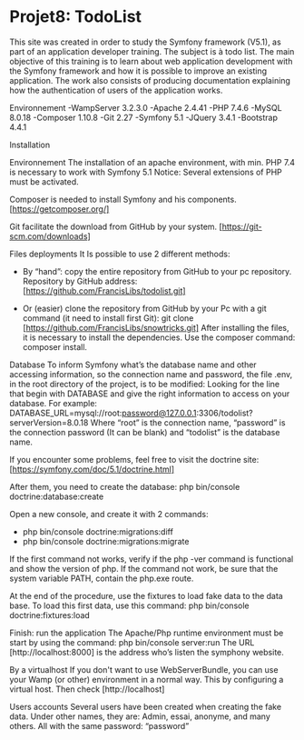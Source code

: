 # Projet8: TodoList

This site was created in order to study the Symfony framework (V5.1), as part of an application developer training. The subject is à todo list.
The main objective of this training is to learn about web application development with the Symfony framework and how it is possible to improve an existing application. The work also consists of producing documentation explaining how the authentication of users of the application works.

Environnement
-WampServer 3.2.3.0
-Apache 2.4.41
-PHP 7.4.6
-MySQL 8.0.18
-Composer 1.10.8
-Git 2.27
-Symfony 5.1
-JQuery 3.4.1
-Bootstrap 4.4.1

Installation

Environnement
The installation of an apache environment, with min. PHP 7.4 is necessary to work with Symfony 5.1
Notice: Several extensions of PHP must be activated.

Composer is needed to install Symfony and his components. [https://getcomposer.org/]

Git facilitate the download from GitHub by your system. [https://git-scm.com/downloads]

Files deployments
It Is possible to use 2 different methods:

- By “hand”: copy the entire repository from GitHub to your pc repository.
  Repository by GitHub address: [https://github.com/FrancisLibs/todolist.git]

- Or (easier) clone the repository from GitHub by your Pc with a git command (it need to install first Git): git clone [https://github.com/FrancisLibs/snowtricks.git]
  After installing the files, it is necessary to install the dependencies. Use the composer command:
  composer install.

Database
To inform Symfony what’s the database name and other accessing information, so the connection name and password, the file .env, in the root directory of the project, is to be modified: Looking for the line that begin with DATABASE and give the right information to access on your database.
For example:
DATABASE_URL=mysql://root:password@127.0.0.1:3306/todolist?serverVersion=8.0.18
Where “root” is the connection name, “password” is the connection password (It can be blank) and “todolist” is the database name.

If you encounter some problems, feel free to visit the doctrine site: [https://symfony.com/doc/5.1/doctrine.html]

After them, you need to create the database:
php bin/console doctrine:database:create

Open a new console, and create it with 2 commands:

- php bin/console doctrine:migrations:diff
- php bin/console doctrine:migrations:migrate

If the first command not works, verify if the php -ver command is functional and show the version of php. If the command not work, be sure that the system variable PATH, contain the php.exe route.

At the end of the procedure, use the fixtures to load fake data to the data base.
To load this first data, use this command:
php bin/console doctrine:fixtures:load

Finish: run the application
The Apache/Php runtime environment must be start by using the command:
php bin/console server:run
The URL [http://localhost:8000] is the address who’s listen the symphony website.

By a virtualhost
If you don't want to use WebServerBundle, you can use your Wamp (or other) environment in a normal way.
This by configuring a virtual host.
Then check [http://localhost]

Users accounts
Several users have been created when creating the fake data.
Under other names, they are:
Admin, essai, anonyme, and many others.
All with the same password: “password”
